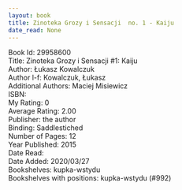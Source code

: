 ```yaml
---
layout: book
title: Zinoteka Grozy i Sensacji  no. 1 - Kaiju
date_read: None
---
```


Book Id: 29958600<br />
Title: Zinoteka Grozy i Sensacji #1: Kaiju<br />
Author: Łukasz Kowalczuk<br />
Author l-f: Kowalczuk, Łukasz<br />
Additional Authors: Maciej Misiewicz<br />
ISBN: <br />
My Rating: 0<br />
Average Rating: 2.00<br />
Publisher: the author<br />
Binding: Saddlestiched<br />
Number of Pages: 12<br />
Year Published: 2015<br />
Date Read: <br />
Date Added: 2020/03/27<br />
Bookshelves: kupka-wstydu<br />
Bookshelves with positions: kupka-wstydu (#992)<br />

